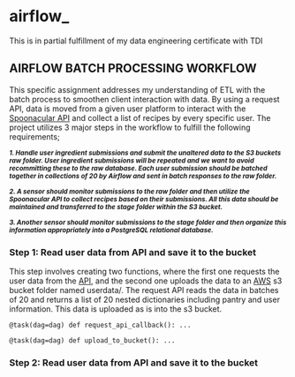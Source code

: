 # airflow_
This is in partial fulfillment of my data engineering certificate with TDI

## AIRFLOW BATCH PROCESSING WORKFLOW 
This specific assignment addresses  my understanding of ETL with the batch process to smoothen client interaction with data. By using a request API, data is moved from a given user platform to interact with the [Spoonacular API](https://spoonacular.com/food-api) and collect a list of recipes by every specific user. The project utilizes 3 major steps in the workflow to fulfill the following requirements;

<sub>***1. Handle user ingredient submissions and submit the unaltered data to the S3 buckets raw folder. User ingredient submissions will be repeated and we want to avoid recommitting these to the raw database. Each user submission should be batched together in collections of 20 by Airflow and sent in batch responses to the raw folder.***</sub> 

<sub>***2. A sensor should monitor submissions to the raw folder and then utilize the Spoonacular API to collect recipes based on their submissions. All this data should be maintained and transferred to the stage folder within the S3 bucket.***</sub>

<sub>***3. Another sensor should monitor submissions to the stage folder and then organize this information appropriately into a PostgreSQL relational database.***</sub>

### Step 1: Read user data from API and save it to the bucket
This step involves creating two functions, where the first one requests the user data from the [API](https://airflow-miniproject.onrender.com), and the second one uploads the data to an [AWS](https://aws.amazon.com/console/) s3 bucket folder named userdata/. The request API reads the data in batches of 20 and returns a list of 20 nested dictionaries including pantry and user information. This data is uploaded as is into the s3 bucket. 

`
		@task(dag=dag)
		def request_api_callback():
			...
`

`
		@task(dag=dag)
		def upload_to_bucket():
		    ...
`

### Step 2: Read user data from API and save it to the bucket
